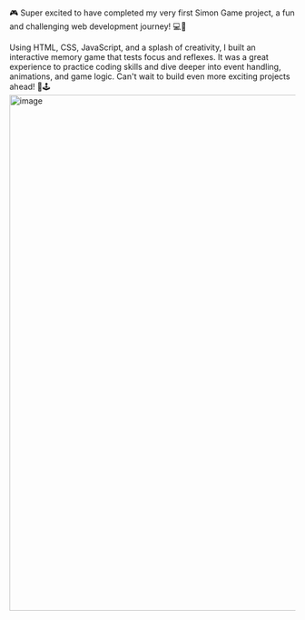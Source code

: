 🎮 Super excited to have completed my very first Simon Game project, a fun and challenging web development journey! 💻🎨

Using HTML, CSS, JavaScript, and a splash of creativity, I built an interactive memory game that tests focus and reflexes. It was a great experience to practice coding skills and dive deeper into event handling, animations, and game logic. Can't wait to build even more exciting projects ahead! 🚀🕹
<img width="1900" height="908" alt="image" src="https://github.com/user-attachments/assets/65725fae-d0a3-4a05-bc52-d4a4851e0e06" />
